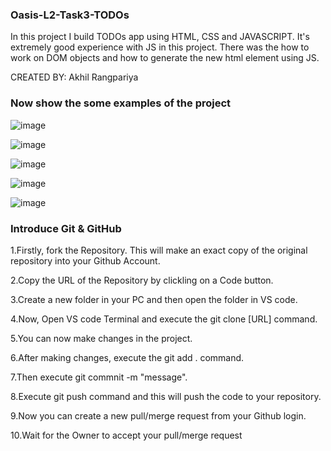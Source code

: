 ###  Oasis-L2-Task3-TODOs

In this project I build TODOs app using HTML, CSS and JAVASCRIPT. It's extremely good experience with JS in this project. There was the how to work on DOM objects and how to generate the new html element using JS.

CREATED BY: Akhil Rangpariya 


###  Now show the some examples of the project

![image](https://user-images.githubusercontent.com/99761772/209714776-b0fb0778-59c5-4c29-a612-f5d24a4f7cb2.png)


![image](https://user-images.githubusercontent.com/99761772/209714858-8100c66b-d563-4608-8641-9254e765c863.png)


![image](https://user-images.githubusercontent.com/99761772/209714923-fcfc0756-43e7-4a01-b3f7-20a3f7f302c7.png)


![image](https://user-images.githubusercontent.com/99761772/209714962-fa81531d-9237-446d-8669-c1d4fae50e1b.png)


![image](https://user-images.githubusercontent.com/99761772/209715117-6574ce79-de23-4027-b23f-62126eaf2535.png)




###  Introduce Git & GitHub
1.Firstly, fork the Repository. This will make an exact copy of the original repository into your Github Account.

2.Copy the URL of the Repository by clickling on a Code button.

3.Create a new folder in your PC and then open the folder in VS code.

4.Now, Open VS code Terminal and execute the git clone [URL] command.

5.You can now make changes in the project.

6.After making changes, execute the git add . command.

7.Then execute git commnit -m "message".

8.Execute git push command and this will push the code to your repository.

9.Now you can create a new pull/merge request from your Github login.

10.Wait for the Owner to accept your pull/merge request
